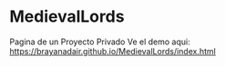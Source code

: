 # MedievalLords
Pagina de un Proyecto Privado
Ve el demo aqui: https://brayanadair.github.io/MedievalLords/index.html
